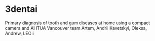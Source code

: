 # 3dentai
Primary diagnosis of tooth and gum diseases at home using a compact camera and AI 
ITUA Vancouver 
team Artem, Andrii Kavetskyi, Oleksa, Andrew, LEO   i 
